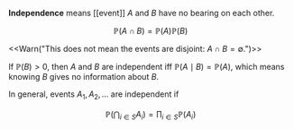 **Independence** means [[event]] $A$ and $B$ have no bearing on each other.

$$
\mathbb{P}(A \cap B) = \mathbb{P}(A)\mathbb{P}(B)
$$

<<Warn("This does not mean the events are disjoint: $A \cap B = \emptyset$.")>>

If $\mathbb{P}(B) > 0$, then $A$ and $B$ are independent iff $\mathbb{P}(A \mid B) = \mathbb{P}(A)$, which means knowing $B$ gives no information about $B$.

In general, events $A_1, A_2, \dots$ are independent if 

$$
\mathbb{P}\left( \bigcap_{i \in S} A_i \right) = \prod_{i \in S} \mathbb{P}(A_i)
$$